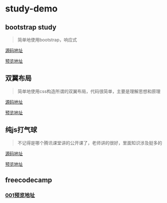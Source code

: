 # study-demo

## bootstrap study

> 简单地使用bootstrap，响应式

[源码地址](https://github.com/hexiuhui/study-demo/tree/master/bootstrap)

[预览地址](https://hexiuhui.github.io/study-demo/bootstrap/index.html)


## 双翼布局

> 简单地使用css构造所谓的双翼布局，代码很简单，主要是理解思想和原理

[源码地址](https://github.com/hexiuhui/study-demo/tree/master/shuangyibuju)

[预览地址](https://hexiuhui.github.io/study-demo/shuangyibuju/index.html)

## 纯js打气球

> 不记得是哪个腾讯课堂讲的公开课了，老师讲的很好，里面知识涉及挺多的

[源码地址](https://github.com/hexiuhui/study-demo/tree/master/balloon)

[预览地址](https://hexiuhui.github.io/study-demo/balloon/index.html)


## freecodecamp
### [001预览地址](https://codepen.io/hexiuhui/full/RLRobG/)
